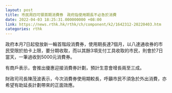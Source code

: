 ```yaml
---
layout: post
title: 市民周四可領首期消費券　政府指使用期長不必急於消費
date: 2022-04-03 18:25:31.000000000 +08:00
link: https://news.rthk.hk/rthk/ch/component/k2/1642312-20220403.htm
categories: rthk
---
```


政府本月7日起發放新一輪首階段消費券，使用期長達7個月，以八達通收券的市民受限於拍卡上限，要分期收取，而以其餘3項支付工具收取的市民，則會於7日當天，一筆過收到5000元消費券。

有商戶表示，會推出優惠迎接消費券計劃，預計生意會增長兩至三成。

財政司司長陳茂波表示，今次消費券使用期較長，呼籲市民不須急於外出消費，亦希望有助延長計劃帶來的正面效應。

